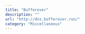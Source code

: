 ```yaml
---
title: "Bufferover"
description: ""
url: "http://dns.bufferover.run/"
category: "Miscellaneous"
---
```

